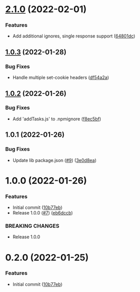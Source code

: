 # [2.1.0](https://github.com/oreillymedia/cypress-playback/compare/1.0.1...2.1.0) (2022-02-01)


### Features

* Add additional ignores, single response support ([64801dc](https://github.com/oreillymedia/cypress-playback/commit/64801dc3c9269e51d50110baf29e85453ac46fc6))

## [1.0.3](https://github.com/oreillymedia/cypress-playback/compare/1.0.1...1.0.3) (2022-01-28)


### Bug Fixes

* Handle multiple set-cookie headers ([df54a2a](https://github.com/oreillymedia/cypress-playback/commit/df54a2af81e56e7fe4f0f7aaa2176500fa1f4860))

## [1.0.2](https://github.com/oreillymedia/cypress-playback/compare/1.0.1...1.0.2) (2022-01-26)


### Bug Fixes

* Add 'addTasks.js' to .npmignore ([f8ec5bf](https://github.com/oreillymedia/cypress-playback/commit/f8ec5bf6d8ca0b46daf6aca0c7e5bac519bc6cae))

## 1.0.1 (2022-01-26)


### Bug Fixes

* Update lib package.json ([#9](https://github.com/oreillymedia/cypress-playback/issues/9)) ([3e0d8ea](https://github.com/oreillymedia/cypress-playback/commit/3e0d8ea40f491a9335b7b7cda732bdefe0dc8649))

# 1.0.0 (2022-01-26)


### Features

* Initial commit ([10b77eb](https://github.com/oreillymedia/cypress-playback/commit/10b77eb7080c305bd71695b64c84ef2385a5db54))
* Release 1.0.0 ([#7](https://github.com/oreillymedia/cypress-playback/issues/7)) ([eb6dccb](https://github.com/oreillymedia/cypress-playback/commit/eb6dccb1dd69d3ea7f1459b8e50cc2fc3b7b3d7d))


### BREAKING CHANGES

* Release 1.0.0

# 0.2.0 (2022-01-25)


### Features

* Initial commit ([10b77eb](https://github.com/oreillymedia/cypress-playback/commit/10b77eb7080c305bd71695b64c84ef2385a5db54))

